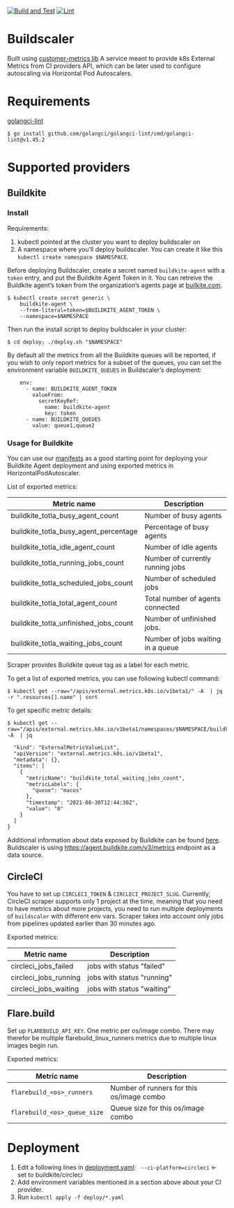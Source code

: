 [![Build and Test](https://github.com/elotl/buildscaler/actions/workflows/build.yml/badge.svg)](https://github.com/elotl/buildscaler/actions/workflows/build.yml)
[![Lint](https://github.com/elotl/buildscaler/actions/workflows/lint.yml/badge.svg)](https://github.com/elotl/buildscaler/actions/workflows/lint.yml)
# Buildscaler

Built using [customer-metrics
lib](https://github.com/kubernetes-sigs/custom-metrics-apiserver) A service
meant to provide k8s External Metrics from CI providers API, which can be
later used to configure autoscaling via Horizontal Pod Autoscalers.

# Requirements

[golangci-lint](https://golangci-lint.run/)

    $ go install github.com/golangci/golangci-lint/cmd/golangci-lint@v1.45.2

# Supported providers

## Buildkite

### Install

Requirements:

1. kubectl pointed at the cluster you want to deploy buildscaler on
2. A namespace where you’ll deploy buildscaler. You can create it like this
   `kubectl create namespace $NAMESPACE`.

Before deploying Buildscaler, create a secret named
`buildkite-agent` with a `token` entry, and put the Buildkite Agent Token in
it. You can retreive the Buildkite agent’s token from the organization’s agents
page at [builkite.com](https://buildkite.com/).

    $ kubectl create secret generic \
        buildkite-agent \
        --from-literal=token=$BUILDKITE_AGENT_TOKEN \
        --namespace=$NAMESPACE

Then run the install script to deploy buildscaler in your cluster:

	$ cd deploy; ./deploy.sh "$NAMESPACE"

By default all the metrics from all the Buildkite queues will be reported,
if you wish to only report metrics for a subset of the queues, you can set
the environment variable `BUILDKITE_QUEUES` in Buildscaler’s deployment:

```
    env:
      - name: BUILDKITE_AGENT_TOKEN
        valueFrom:
          secretKeyRef:
            name: buildkite-agent
            key: token
      - name: BUILDKITE_QUEUES
        value: queue1,queue2
```

### Usage for Buildkite

You can use our [manifests](examples/buildkite) as a good starting point for deploying your Buildkite Agent deployment and using exported metrics in HorizontalPodAutoscaler.

List of exported metrics:

| Metric name                     | Description                       |
|---------------------------------|-----------------------------------|
| buildkite_totla_busy_agent_count      | Number of busy agents             |
| buildkite_totla_busy_agent_percentage | Percentage of busy agents         |
| buildkite_totla_idle_agent_count      | Number of idle agents             |
| buildkite_totla_running_jobs_count    | Number of currently running jobs  |
| buildkite_totla_scheduled_jobs_count  | Number of scheduled jobs          |
| buildkite_totla_total_agent_count     | Total number of agents connected  |
| buildkite_totla_unfinished_jobs_count | Number of unfinished jobs.        |
| buildkite_totla_waiting_jobs_count    | Number of jobs waiting in a queue |

Scraper provides Buildkite queue tag as a label for each metric.

To get a list of exported metrics, you can use following kubectl command:

    $ kubectl get --raw="/apis/external.metrics.k8s.io/v1beta1/" -A  | jq -r ".resources[].name" | sort

To get specific metric details:

    $ kubectl get --raw="/apis/external.metrics.k8s.io/v1beta1/namespaces/$NAMESPACE/buildkite_waiting_jobs_count" -A  | jq
```bash{
  "kind": "ExternalMetricValueList",
  "apiVersion": "external.metrics.k8s.io/v1beta1",
  "metadata": {},
  "items": [
    {
      "metricName": "buildkite_total_waiting_jobs_count",
      "metricLabels": {
        "queue": "macos"
      },
      "timestamp": "2021-08-30T12:44:30Z",
      "value": "0"
    }
  ]
}
```

Additional information about data exposed by Buildkite can be found [here](https://buildkite.com/docs/apis/agent-api/metrics). Buildscaler is using https://agent.buildkite.com/v3/metrics endpoint as a data source.

## CircleCI

You have to set up `CIRCLECI_TOKEN` & `CIRCLECI_PROJECT_SLUG`. Currently,
CircleCI scraper supports only 1 project at the time, meaning that you need
to have metrics about more projects, you need to run multiple deployments of
`buildscaler` with different env vars.  Scraper takes into account only jobs
from pipelines updated earlier than 30 minutes ago.

Exported metrics:

| Metric name           | Description                |
|-----------------------|----------------------------|
| circleci_jobs_failed  | jobs with status "failed"  |
| circleci_jobs_running | jobs with status "running" |
| circleci_jobs_waiting | jobs with status "waiting" |

## Flare.build

Set up `FLAREBUILD_API_KEY`. One metric per os/image combo. There may therefor
be multiple flarebuild_linux_runners metrics due to multiple linux images begin
run.

Exported metrics:

| Metric name                  | Description                               |
|------------------------------|-------------------------------------------|
| `flarebuild_<os>_runners`    | Number of runners for this os/image combo |
| `flarebuild_<os>_queue_size` | Queue size for this os/image combo        |


# Deployment

1. Edit a following lines in [deployment.yaml](deploy/deployment.yaml): ` --ci-platform=circleci` <- set to buildkite/circleci
2. Add environment variables mentioned in a section above about your CI provider.
3. Run `kubectl apply -f deploy/*.yaml`
